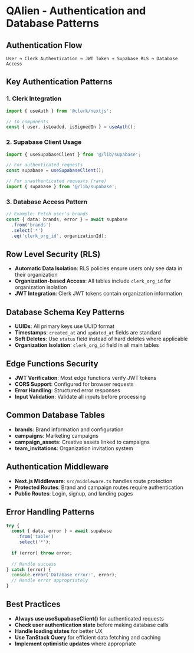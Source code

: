 # QAlien - Authentication and Database Patterns

## Authentication Flow
```
User → Clerk Authentication → JWT Token → Supabase RLS → Database Access
```

## Key Authentication Patterns

### 1. Clerk Integration
```typescript
import { useAuth } from '@clerk/nextjs';

// In components
const { user, isLoaded, isSignedIn } = useAuth();
```

### 2. Supabase Client Usage
```typescript
import { useSupabaseClient } from '@/lib/supabase';

// For authenticated requests
const supabase = useSupabaseClient();

// For unauthenticated requests (rare)
import { supabase } from '@/lib/supabase';
```

### 3. Database Access Pattern
```typescript
// Example: Fetch user's brands
const { data: brands, error } = await supabase
  .from('brands')
  .select('*')
  .eq('clerk_org_id', organizationId);
```

## Row Level Security (RLS)
- **Automatic Data Isolation**: RLS policies ensure users only see data in their organization
- **Organization-based Access**: All tables include `clerk_org_id` for organization isolation
- **JWT Integration**: Clerk JWT tokens contain organization information

## Database Schema Key Patterns
- **UUIDs**: All primary keys use UUID format
- **Timestamps**: `created_at` and `updated_at` fields are standard
- **Soft Deletes**: Use `status` field instead of hard deletes where applicable
- **Organization Isolation**: `clerk_org_id` field in all main tables

## Edge Functions Security
- **JWT Verification**: Most edge functions verify JWT tokens
- **CORS Support**: Configured for browser requests
- **Error Handling**: Structured error responses
- **Input Validation**: Validate all inputs before processing

## Common Database Tables
- **brands**: Brand information and configuration
- **campaigns**: Marketing campaigns
- **campaign_assets**: Creative assets linked to campaigns
- **team_invitations**: Organization invitation system

## Authentication Middleware
- **Next.js Middleware**: `src/middleware.ts` handles route protection
- **Protected Routes**: Brand and campaign routes require authentication
- **Public Routes**: Login, signup, and landing pages

## Error Handling Patterns
```typescript
try {
  const { data, error } = await supabase
    .from('table')
    .select('*');
    
  if (error) throw error;
  
  // Handle success
} catch (error) {
  console.error('Database error:', error);
  // Handle error appropriately
}
```

## Best Practices
- **Always use useSupabaseClient()** for authenticated requests
- **Check user authentication state** before making database calls
- **Handle loading states** for better UX
- **Use TanStack Query** for efficient data fetching and caching
- **Implement optimistic updates** where appropriate